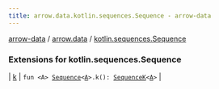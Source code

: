 ```yaml
---
title: arrow.data.kotlin.sequences.Sequence - arrow-data
---
```


[arrow-data](../../index.html) / [arrow.data](../index.html) / [kotlin.sequences.Sequence](./index.html)

### Extensions for kotlin.sequences.Sequence

| [k](k.html) | `fun <A> `[`Sequence`](https://kotlinlang.org/api/latest/jvm/stdlib/kotlin.sequences/-sequence/index.html)`<`[`A`](k.html#A)`>.k(): `[`SequenceK`](../-sequence-k/index.html)`<`[`A`](k.html#A)`>` |

